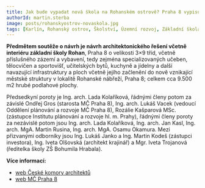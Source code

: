 ```yaml
---
title: Jak bude vypadat nová škola na Rohanském ostrově? Praha 8 vypisuje architektonickou soutěž
authorId: martin.sterba
image: posts/rohanskyostrov-novaskola.jpg
tags: [Karlín, Rohanský ostrov, Školství, Územní rozvoj, Základní škola Rohan]
---
```


**Předmětem soutěže o návrh je návrh architektonického řešení včetně interiéru základní školy Rohan**, Praha 8 o velikosti 3×9 tříd, včetně příslušného zázemí a vybavení, tedy zejména specializovaných učeben, tělocvičen a sportovišť, učitelských bytů, kuchyně a jídelny a další navazující infrastruktury a ploch včetně jejího začlenění do nově vznikající městské struktury v lokalitě Rohanské nábřeží, Praha 8; celkem cca 9.500 m2 hrubé podlahové plochy.

Předsedkyní poroty je Ing. arch. Lada Kolaříková, řádnými členy potom za závislé Ondřej Gros (starosta MČ Praha 8), Ing. arch. Lukáš Vacek (vedoucí Oddělení plánování a rozvoje MČ Praha 8), Rozálie Kašparová MSc. (zástupce Institutu plánování a rozvoje hl. m. Prahy), řádnými členy poroty za nezávislé potom jsou Ing. arch. Lada Kolaříková, Ing. arch. Jan Kasl, Ing. arch. MgA. Martin Rusina, Ing. arch. MgA. Osamu Okamura. Mezi přizvanými odborníky jsou Ing. Lukáš Janko a 
Ing. Martin Kodeš (zástupci investora), Ing. Iveta Olšovská (architekt krajinář) a Mgr. Iveta Trojanová (ředitelka školy ZŠ Bohumila Hrabala).

**Více informací:**
- [web České komory architektů](https://www.cka.cz/cs/souteze/probihajici/navrh-architektonickeho-reseni-zakladni-skoly-rohan-praha-8)
- [web MČ Praha 8](https://ezak.praha8.cz/contract_display_405.html)
